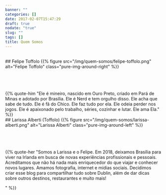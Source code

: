 ```yaml
---
banner: ""
categories: []
date: 2017-02-07T15:47:29
draft: true
nodate: "true"
slug: ""
tags: []
title: Quem Somos
---
```


</br>
## Felipe Toffolo
{{% figure src="/img/quem-somos/felipe-toffolo.png" alt="Felipe Toffolo" class="pure-img-around-right" %}}
<div style="margin-top:70px;">
{{% quote-him "Ele é mineiro, nascido em Ouro Preto, criado em Pará de Minas e adotado por Brasília. Ele é Nerd e tem orgulho disso. Ele acha que sabe de tudo. Ele é fã do Chico. Ele faz tudo por ela. Ele odeia perder nos jogos. Ele é apaixonado pelo trabalho, séries, cozinhar e lutar. Ele ama Ela." %}}
</div>
## Larissa Alberti (Toffolo)
{{% figure src="/img/quem-somos/larissa-alberti.png" alt="Larissa Alberti" class="pure-img-around-left" %}}
<div style="margin-top:70px;">
{{% quote-her "Somos a Larissa e o Felipe. Em 2018, deixamos Brasília para viver na Irlanda em busca de novas experiências profissionais e pessoais. Acreditamos que não há nada mais enriquecedor do que viajar e conhecer novos lugares. Amamos fotografia, internet e mídias sociais. Decidimos criar esse blog para compartilhar tudo sobre Dublin, além de dar dicas sobre outros destinos, restaurantes e muito mais! 

" %}}
</div>
